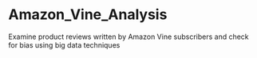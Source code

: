 # Amazon_Vine_Analysis
Examine product reviews written by Amazon Vine subscribers and check for bias using big data techniques
